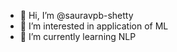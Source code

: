 - 👋 Hi, I’m @sauravpb-shetty
- 👀 I’m interested in application of ML
- 🌱 I’m currently learning NLP




